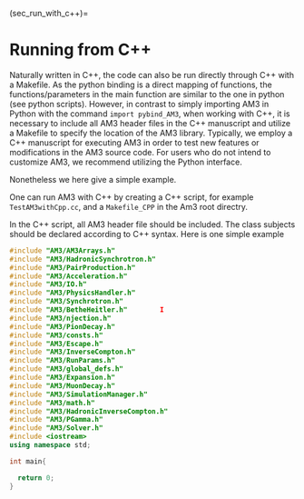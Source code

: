 (sec_run_with_c++)=
# Running from C++

Naturally written in C++, the code can also be run directly through C++ with a Makefile.
As the python binding is a direct mapping of functions, the functions/parameters in the main function are similar to the one in python (see python scripts). However, in contrast to simply importing AM3 in Python with the command ```import pybind_AM3```, when working with C++, it is necessary to include all AM3 header files in the C++ manuscript and utilize a Makefile to specify the location of the AM3 library. Typically, we employ a C++ manuscript for executing AM3 in order to test new features or modifications in the AM3 source code. For users who do not intend to customize AM3, we recommend utilizing the Python interface.

Nonetheless we here give a simple example.

One can run AM3 with C++ by creating a C++ script, for example ```TestAM3withCpp.cc```, and a ```Makefile_CPP``` in the Am3 root directry. 

In the C++ script, all AM3 header file should be included. The class subjects should be declared according to C++ syntax. Here is one simple example

```cpp
#include "AM3/AM3Arrays.h"
#include "AM3/HadronicSynchrotron.h"
#include "AM3/PairProduction.h"    
#include "AM3/Acceleration.h"
#include "AM3/IO.h"
#include "AM3/PhysicsHandler.h"
#include "AM3/Synchrotron.h"
#include "AM3/BetheHeitler.h"        I
#include "AM3/njection.h"
#include "AM3/PionDecay.h"
#include "AM3/consts.h"
#include "AM3/Escape.h"
#include "AM3/InverseCompton.h"
#include "AM3/RunParams.h"
#include "AM3/global_defs.h"
#include "AM3/Expansion.h"
#include "AM3/MuonDecay.h"
#include "AM3/SimulationManager.h"
#include "AM3/math.h"
#include "AM3/HadronicInverseCompton.h"
#include "AM3/PGamma.h"
#include "AM3/Solver.h"
#include <iostream>
using namespace std;

int main{

  return 0;
}
```
